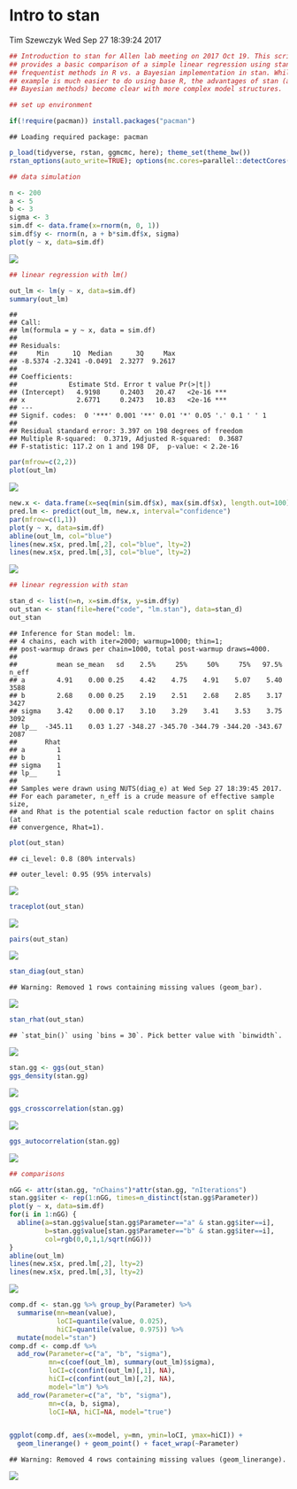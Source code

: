 Intro to stan
================
Tim Szewczyk
Wed Sep 27 18:39:24 2017

``` r
## Introduction to stan for Allen lab meeting on 2017 Oct 19. This script
## provides a basic comparison of a simple linear regression using standard
## frequentist methods in R vs. a Bayesian implementation in stan. While this
## example is much easier to do using base R, the advantages of stan (and
## Bayesian methods) become clear with more complex model structures.
```

``` r
## set up environment
```

``` r
if(!require(pacman)) install.packages("pacman")
```

    ## Loading required package: pacman

``` r
p_load(tidyverse, rstan, ggmcmc, here); theme_set(theme_bw())
rstan_options(auto_write=TRUE); options(mc.cores=parallel::detectCores())
```

``` r
## data simulation
```

``` r
n <- 200
a <- 5
b <- 3
sigma <- 3
sim.df <- data.frame(x=rnorm(n, 0, 1))
sim.df$y <- rnorm(n, a + b*sim.df$x, sigma)
plot(y ~ x, data=sim.df)
```

![](compare_files/figure-markdown_github-ascii_identifiers/unnamed-chunk-5-1.png)

``` r
## linear regression with lm()
```

``` r
out_lm <- lm(y ~ x, data=sim.df)
summary(out_lm)
```

    ## 
    ## Call:
    ## lm(formula = y ~ x, data = sim.df)
    ## 
    ## Residuals:
    ##     Min      1Q  Median      3Q     Max 
    ## -8.5374 -2.3241 -0.0491  2.3277  9.2617 
    ## 
    ## Coefficients:
    ##             Estimate Std. Error t value Pr(>|t|)    
    ## (Intercept)   4.9198     0.2403   20.47   <2e-16 ***
    ## x             2.6771     0.2473   10.83   <2e-16 ***
    ## ---
    ## Signif. codes:  0 '***' 0.001 '**' 0.01 '*' 0.05 '.' 0.1 ' ' 1
    ## 
    ## Residual standard error: 3.397 on 198 degrees of freedom
    ## Multiple R-squared:  0.3719, Adjusted R-squared:  0.3687 
    ## F-statistic: 117.2 on 1 and 198 DF,  p-value: < 2.2e-16

``` r
par(mfrow=c(2,2))
plot(out_lm)
```

![](compare_files/figure-markdown_github-ascii_identifiers/unnamed-chunk-7-1.png)

``` r
new.x <- data.frame(x=seq(min(sim.df$x), max(sim.df$x), length.out=100))
pred.lm <- predict(out_lm, new.x, interval="confidence")
par(mfrow=c(1,1))
plot(y ~ x, data=sim.df)
abline(out_lm, col="blue")
lines(new.x$x, pred.lm[,2], col="blue", lty=2)
lines(new.x$x, pred.lm[,3], col="blue", lty=2)
```

![](compare_files/figure-markdown_github-ascii_identifiers/unnamed-chunk-7-2.png)

``` r
## linear regression with stan
```

``` r
stan_d <- list(n=n, x=sim.df$x, y=sim.df$y)
out_stan <- stan(file=here("code", "lm.stan"), data=stan_d)
out_stan
```

    ## Inference for Stan model: lm.
    ## 4 chains, each with iter=2000; warmup=1000; thin=1; 
    ## post-warmup draws per chain=1000, total post-warmup draws=4000.
    ## 
    ##          mean se_mean   sd    2.5%     25%     50%     75%   97.5% n_eff
    ## a        4.91    0.00 0.25    4.42    4.75    4.91    5.07    5.40  3588
    ## b        2.68    0.00 0.25    2.19    2.51    2.68    2.85    3.17  3427
    ## sigma    3.42    0.00 0.17    3.10    3.29    3.41    3.53    3.75  3092
    ## lp__  -345.11    0.03 1.27 -348.27 -345.70 -344.79 -344.20 -343.67  2087
    ##       Rhat
    ## a        1
    ## b        1
    ## sigma    1
    ## lp__     1
    ## 
    ## Samples were drawn using NUTS(diag_e) at Wed Sep 27 18:39:45 2017.
    ## For each parameter, n_eff is a crude measure of effective sample size,
    ## and Rhat is the potential scale reduction factor on split chains (at 
    ## convergence, Rhat=1).

``` r
plot(out_stan)
```

    ## ci_level: 0.8 (80% intervals)

    ## outer_level: 0.95 (95% intervals)

![](compare_files/figure-markdown_github-ascii_identifiers/unnamed-chunk-9-1.png)

``` r
traceplot(out_stan)
```

![](compare_files/figure-markdown_github-ascii_identifiers/unnamed-chunk-9-2.png)

``` r
pairs(out_stan)
```

![](compare_files/figure-markdown_github-ascii_identifiers/unnamed-chunk-9-3.png)

``` r
stan_diag(out_stan)
```

    ## Warning: Removed 1 rows containing missing values (geom_bar).

![](compare_files/figure-markdown_github-ascii_identifiers/unnamed-chunk-9-4.png)

``` r
stan_rhat(out_stan)
```

    ## `stat_bin()` using `bins = 30`. Pick better value with `binwidth`.

![](compare_files/figure-markdown_github-ascii_identifiers/unnamed-chunk-9-5.png)

``` r
stan.gg <- ggs(out_stan)
ggs_density(stan.gg)
```

![](compare_files/figure-markdown_github-ascii_identifiers/unnamed-chunk-9-6.png)

``` r
ggs_crosscorrelation(stan.gg)
```

![](compare_files/figure-markdown_github-ascii_identifiers/unnamed-chunk-9-7.png)

``` r
ggs_autocorrelation(stan.gg)
```

![](compare_files/figure-markdown_github-ascii_identifiers/unnamed-chunk-9-8.png)

``` r
## comparisons
```

``` r
nGG <- attr(stan.gg, "nChains")*attr(stan.gg, "nIterations")
stan.gg$iter <- rep(1:nGG, times=n_distinct(stan.gg$Parameter))
plot(y ~ x, data=sim.df)
for(i in 1:nGG) {
  abline(a=stan.gg$value[stan.gg$Parameter=="a" & stan.gg$iter==i],
         b=stan.gg$value[stan.gg$Parameter=="b" & stan.gg$iter==i],
         col=rgb(0,0,1,1/sqrt(nGG)))
}
abline(out_lm)
lines(new.x$x, pred.lm[,2], lty=2)
lines(new.x$x, pred.lm[,3], lty=2)
```

![](compare_files/figure-markdown_github-ascii_identifiers/unnamed-chunk-11-1.png)

``` r
comp.df <- stan.gg %>% group_by(Parameter) %>%
  summarise(mn=mean(value), 
            loCI=quantile(value, 0.025),
            hiCI=quantile(value, 0.975)) %>%
  mutate(model="stan")
comp.df <- comp.df %>% 
  add_row(Parameter=c("a", "b", "sigma"),
          mn=c(coef(out_lm), summary(out_lm)$sigma),
          loCI=c(confint(out_lm)[,1], NA),
          hiCI=c(confint(out_lm)[,2], NA),
          model="lm") %>%
  add_row(Parameter=c("a", "b", "sigma"),
          mn=c(a, b, sigma),
          loCI=NA, hiCI=NA, model="true")


ggplot(comp.df, aes(x=model, y=mn, ymin=loCI, ymax=hiCI)) + 
  geom_linerange() + geom_point() + facet_wrap(~Parameter)
```

    ## Warning: Removed 4 rows containing missing values (geom_linerange).

![](compare_files/figure-markdown_github-ascii_identifiers/unnamed-chunk-11-2.png)
